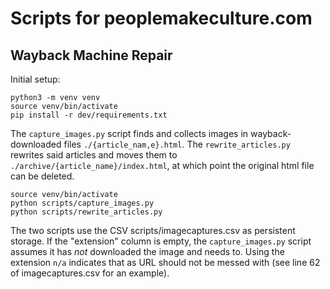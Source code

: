 # Scripts for peoplemakeculture.com

## Wayback Machine Repair

Initial setup:

```
python3 -m venv venv
source venv/bin/activate
pip install -r dev/requirements.txt
```

The `capture_images.py` script finds and collects images in wayback-downloaded files `./{article_nam,e}.html`. The `rewrite_articles.py` rewrites said articles and moves them to `./archive/{article_name}/index.html`, at which point the original html file can be deleted.

```
source venv/bin/activate
python scripts/capture_images.py
python scripts/rewrite_articles.py
```

The two scripts use the CSV scripts/imagecaptures.csv as persistent storage. If the "extension" column is empty, the `capture_images.py` script assumes it has _not_ downloaded the image and needs to. Using the extension `n/a` indicates that as URL should not be messed with (see line 62 of imagecaptures.csv for an example).

